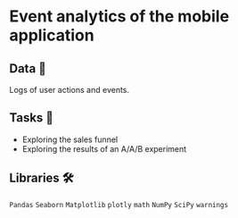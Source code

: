 # Event analytics of the mobile application

## Data 📁
Logs of user actions and events.

## Tasks 📝

* Exploring the sales funnel
* Exploring the results of an A/A/B experiment

## Libraries 🛠️
  `Pandas` `Seaborn` `Matplotlib` `plotly` `math` `NumPy` `SciPy` `warnings`

<br>
